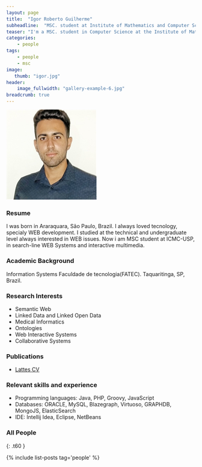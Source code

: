 ```yaml
---
layout: page
title:  "Igor Roberto Guilherme"
subheadline:  "MSC. student at Institute of Mathematics and Computer Science (ICMC) of the University of São Paulo (USP) in Brazil."
teaser: "I'm a MSC. student in Computer Science at the Institute of Mathematics and Computer Science (ICMC) of the University of São Paulo (USP)."
categories:
    - people
tags:
    - people
    - msc
image:
   thumb: "igor.jpg"
header:
    image_fullwidth: "gallery-example-6.jpg"
breadcrumb: true
---
```

![Kleberson's photo](/images/igor.jpg)

### Resume

I was born in Araraquara, São Paulo, Brazil. I always loved tecnology, specialy WEB development. I studied at the technical and undergraduate level always interested in WEB issues. Now i am MSC student at ICMC-USP, in search-line WEB Systems and interactive multimedia.

### Academic Background

Information Systems 
Faculdade de tecnologia(FATEC).
Taquaritinga, SP, Brazil.


### Research Interests
* Semantic Web
* Linked Data and Linked Open Data
* Medical Informatics
* Ontologies
* Web Interactive Systems
* Collaborative Systems


### Publications
* [Lattes CV]( http://lattes.cnpq.br/4103329225267857)

### Relevant skills and experience
* Programming languages: Java, PHP, Groovy, JavaScript
* Databases: ORACLE, MySQL, Blazegraph, Virtuoso, GRAPHDB, MongoJS, ElasticSearch
* IDE: Intellij Idea, Eclipse, NetBeans



<!--more-->




### All People
{: .t60 }

{% include list-posts tag='people' %}
